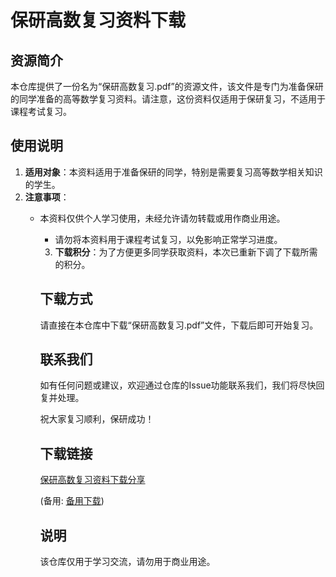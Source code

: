 # 保研高数复习资料下载

## 资源简介

本仓库提供了一份名为“保研高数复习.pdf”的资源文件，该文件是专门为准备保研的同学准备的高等数学复习资料。请注意，这份资料仅适用于保研复习，不适用于课程考试复习。

## 使用说明

1. **适用对象**：本资料适用于准备保研的同学，特别是需要复习高等数学相关知识的学生。
2. **注意事项**：
   - 本资料仅供个人学习使用，未经允许请勿转载或用作商业用途。
      - 请勿将本资料用于课程考试复习，以免影响正常学习进度。
      3. **下载积分**：为了方便更多同学获取资料，本次已重新下调了下载所需的积分。

      ## 下载方式

      请直接在本仓库中下载“保研高数复习.pdf”文件，下载后即可开始复习。

      ## 联系我们

      如有任何问题或建议，欢迎通过仓库的Issue功能联系我们，我们将尽快回复并处理。

      祝大家复习顺利，保研成功！

      ## 下载链接
      [保研高数复习资料下载分享](https://pan.quark.cn/s/69ad67b14542) 

      (备用: [备用下载](https://pan.baidu.com/s/1n_gdpDhEcnDz0be2oGBnKw?pwd=1234))

      ## 说明

      该仓库仅用于学习交流，请勿用于商业用途。
